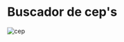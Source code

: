 # Buscador de cep's

![cep](https://user-images.githubusercontent.com/72768515/192193786-3da80e30-045e-48a7-b2de-734495d42127.gif)
